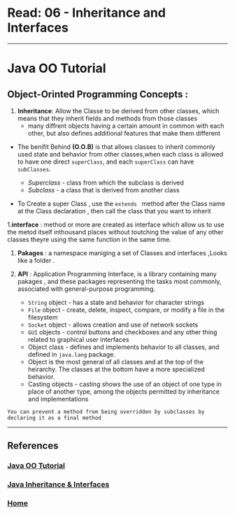 # Read: 06 - Inheritance and Interfaces
***
# Java OO Tutorial

## Object-Orinted Programming Concepts :


1. **Inheritance**: Allow the Classe to be derived from other classes, which means that they inherit fields and methods from those classes 
    - many diffrent  objects having a certain amount in common with each other, but also defines additional features that make them different
 - The benifit Behind **(O.O.B)** is that allows classes to inherit commonly used state and behavior from other classes,when each class is allowed to have one direct `superClass`, and each `superClass` can have `subClasses`.
   - *Superclass* - class from which the subclass is derived
   - *Subclass* -  a class that is derived from another class

 - To Create a super Class , use the `extends ` method after the Class name at the Class declaration  , then call the class that you want to inherit

1.**interface** : method or more are created as interface which allow us to use the metod itself inthousand places without toutching the value of any other classes theyre using the same function in the same time.

1. **Pakages** : a namespace maniging a set of Classes and interfaces ,Looks like a folder .

1. **API** : Application Programming Interface, is a library containing many pakages , and these packages representing the tasks most commonly, associated with general-purpose programming.
    *  `String` object - has a state and behavior for character strings
    * `File` object - create, delete, inspect, compare, or modify a file in the filesystem
    *  `Socket` object - allows creation and use of network sockets
    * `GUI` objects - control buttons and checkboxes and any other thing related to graphical user interfaces
 
     - Object class - defines and implements behavior  to all classes, and defined in `java.lang` package. 
     - Object is the most general of all classes and at the top of the heirarchy. The classes at the bottom have a more specialized behavior.
     - Casting objects - casting shows the use of an object of one type in place of another type, among the objects permitted by inheritance and implementations

`You can prevent a method from being overridden by subclasses by declaring it as a final method`

***
## References

### [Java OO Tutorial](https://docs.oracle.com/javase/tutorial/java/concepts)

### [Java Inheritance & Interfaces](https://docs.oracle.com/javase/tutorial/java/IandI/index.html)


### [Home](../Readme.md)
